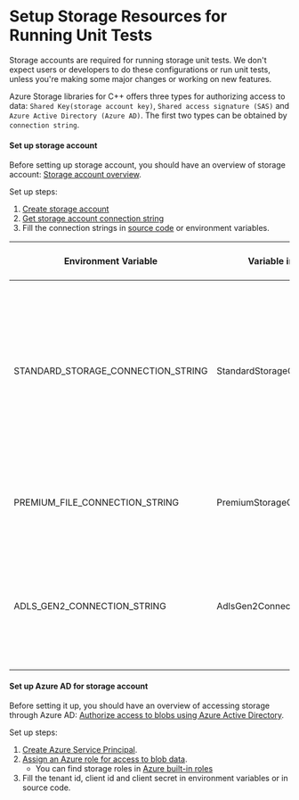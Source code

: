 # Setup Storage Resources for Running Unit Tests

Storage accounts are required for running storage unit tests. We don't expect users or developers to do these configurations or run unit tests, unless you're making some major changes or working on new features.

Azure Storage libraries for C++ offers three types for authorizing access to data: `Shared Key(storage account key)`, `Shared access signature (SAS)` and `Azure Active Directory (Azure AD)`. 
The first two types can be obtained by `connection string`.

#### Set up storage account 
Before setting up storage account, you should have an overview of storage account: [Storage account overview][storage_account_overview].

Set up steps:
1. [Create storage account][create_storage_account]
2. [Get storage account connection string][get_connection_string]
3. Fill the connection strings in [source code](https://github.com/Azure/azure-sdk-for-cpp/blob/main/sdk/storage/azure-storage-common/test/ut/test_base.cpp) or environment variables.

| Environment Variable               | Variable in Source Code              | Storage Account Details                                                                                                                                                          |
|------------------------------------|--------------------------------------|----------------------------------------------------------------------------------------------------------------------------------------------------------------------------------|
| STANDARD_STORAGE_CONNECTION_STRING | StandardStorageConnectionStringValue | Account Kind: General Purpose V2<br> Performance: Standard<br> Replication: RA-GRS<br> Enabled Features: soft delete for blobs, soft delete for containers, versioning for blobs |
| PREMIUM_FILE_CONNECTION_STRING     | PremiumStorageConnectionStringValue  | Account Kind: FileStorage<br> Performance: Premium<br> Replication: LRS                                                                                                          |
| ADLS_GEN2_CONNECTION_STRING        | AdlsGen2ConnectionStringValue        | Account Kind: General Purpose V2<br> Performance: Standard<br> Replication: LRS<br> Enabled Features: hierarchical namespace                                                     |

#### Set up Azure AD for storage account
Before setting it up, you should have an overview of accessing storage through Azure AD: [Authorize access to blobs using Azure Active Directory][access_azure_ad].

Set up steps:
1. [Create Azure Service Principal][create_service_principal].
2. [Assign an Azure role for access to blob data][assign_role].
	- You can find storage roles in [Azure built-in roles][azure_built_in_roles]
3. Fill the tenant id, client id and client secret in environment variables or in source code.


[storage_account_overview]: https://learn.microsoft.com/azure/storage/common/storage-account-overview
[create_storage_account]: https://learn.microsoft.com/azure/storage/common/storage-account-create?tabs=azure-portal
[get_connection_string]: https://learn.microsoft.com/azure/storage/common/storage-account-keys-manage?tabs=azure-portal#view-account-access-keys
[access_azure_ad]: https://learn.microsoft.com/azure/storage/blobs/authorize-access-azure-active-directory
[create_service_principal]: https://learn.microsoft.com/purview/create-service-principal-azure
[assign_role]: https://learn.microsoft.com/azure/storage/blobs/assign-azure-role-data-access?tabs=portal
[azure_built_in_roles]: https://learn.microsoft.com/azure/role-based-access-control/built-in-roles